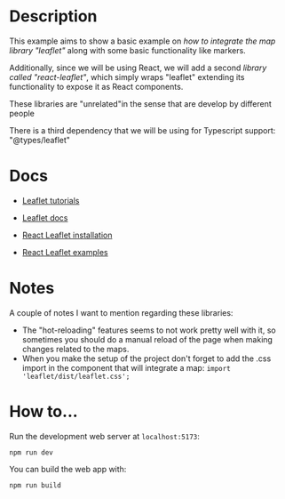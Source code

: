 # Description

This example aims to show a basic example on *how to integrate the map library
"leaflet"* along with some basic functionality like markers.

Additionally, since we will be using React, we will add a second
*library called "react-leaflet"*, which simply wraps "leaflet" extending its
functionality to expose it as React components.

These libraries are "unrelated"in the sense that are develop by different people

There is a third dependency that we will be using for Typescript support: "@types/leaflet"

# Docs

- [Leaflet tutorials](https://leafletjs.com/examples.html)
- [Leaflet docs](https://leafletjs.com/reference.html)


- [React Leaflet installation](https://react-leaflet.js.org/docs/start-introduction/)
- [React Leaflet examples](https://react-leaflet.js.org/docs/example-popup-marker/)

# Notes

A couple of notes I want to mention regarding these libraries:
- The "hot-reloading" features seems to not work pretty well with it, so sometimes
  you should do a manual reload of the page when making changes related to the maps.
- When you make the setup of the project don't forget to add the .css import in the
  component that will integrate a map: `import 'leaflet/dist/leaflet.css';`

# How to...

Run the development web server at `localhost:5173`:
```
npm run dev
```

You can build the web app with:
```
npm run build
```
